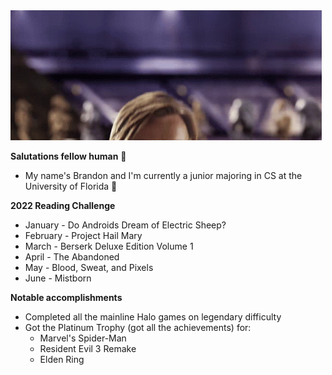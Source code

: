 <img src='https://github.com/pizzamnchr/pizzamnchr/blob/main/helloThere.gif?raw=true' />

**Salutations fellow human** 👋
- My name's Brandon and I'm currently a junior majoring in CS at the University of Florida 🐊

**2022 Reading Challenge**
- January - Do Androids Dream of Electric Sheep?
- February - Project Hail Mary
- March - Berserk Deluxe Edition Volume 1
- April - The Abandoned
- May - Blood, Sweat, and Pixels
- June - Mistborn

**Notable accomplishments**
- Completed all the mainline Halo games on legendary difficulty
- Got the Platinum Trophy (got all the achievements) for:
  - Marvel's Spider-Man
  - Resident Evil 3 Remake
  - Elden Ring
